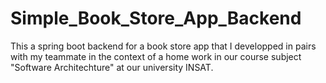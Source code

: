 # Simple_Book_Store_App_Backend
This a spring boot backend for a book store app that I developped in pairs with my teammate in the context of a home work in our course subject
"Software Architechture" at our university INSAT.
